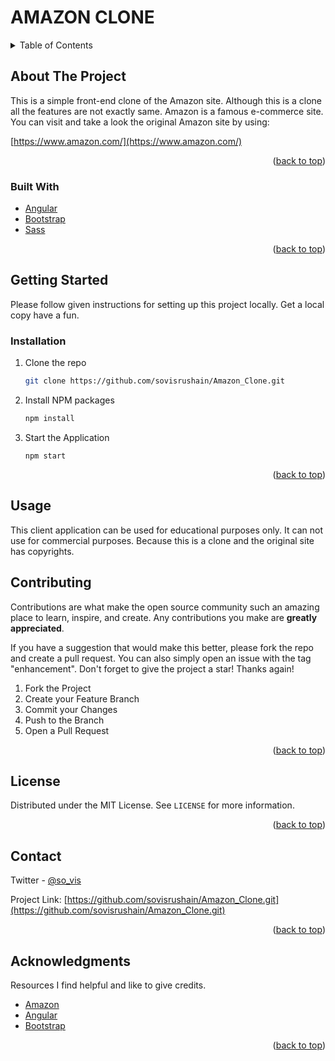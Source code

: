 <div id="top"></div>


# AMAZON CLONE


<!-- TABLE OF CONTENTS -->
<details>
  <summary>Table of Contents</summary>
  <ol>
    <li>
      <a href="#about-the-project">About The Project</a>
      <ul>
        <li><a href="#built-with">Built With</a></li>
      </ul>
    </li>
    <li>
      <a href="#getting-started">Getting Started</a>
      <ul>
        <li><a href="#prerequisites">Prerequisites</a></li>
        <li><a href="#installation">Installation</a></li>
      </ul>
    </li>
    <li><a href="#usage">Usage</a></li>
    <li><a href="#contributing">Contributing</a></li>
    <li><a href="#license">License</a></li>
    <li><a href="#contact">Contact</a></li>
    <li><a href="#acknowledgments">Acknowledgments</a></li>
  </ol>
</details>



<!-- ABOUT THE PROJECT -->
## About The Project


This is a simple front-end clone of the Amazon site. Although this is a clone all the features are not exactly same. Amazon is a famous e-commerce site. You can visit and take a look the original Amazon site by using:

[https://www.amazon.com/](https://www.amazon.com/)


<p align="right">(<a href="#top">back to top</a>)</p>



### Built With

* [Angular](https://angular.io/)
* [Bootstrap](https://getbootstrap.com)
* [Sass](https://sass-lang.com/)

<p align="right">(<a href="#top">back to top</a>)</p>



<!-- GETTING STARTED -->
## Getting Started

Please follow given instructions for setting up this project locally.
Get a local copy have a fun.


### Installation

1. Clone the repo
   ```sh
   git clone https://github.com/sovisrushain/Amazon_Clone.git
   ```
2. Install NPM packages
   ```sh
   npm install
   ```
3. Start the Application
   ```shell
   npm start
   ```

<p align="right">(<a href="#top">back to top</a>)</p>



<!-- USAGE EXAMPLES -->
## Usage

This client application can be used for educational purposes only. It can not use for commercial purposes. Because this is a clone and the original site has copyrights.




<!-- CONTRIBUTING -->
## Contributing

Contributions are what make the open source community such an amazing place to learn, inspire, and create. Any contributions you make are **greatly appreciated**.

If you have a suggestion that would make this better, please fork the repo and create a pull request. You can also simply open an issue with the tag "enhancement".
Don't forget to give the project a star! Thanks again!

1. Fork the Project
2. Create your Feature Branch
3. Commit your Changes
4. Push to the Branch
5. Open a Pull Request

<p align="right">(<a href="#top">back to top</a>)</p>



<!-- LICENSE -->
## License

Distributed under the MIT License. See `LICENSE` for more information.

<p align="right">(<a href="#top">back to top</a>)</p>



<!-- CONTACT -->
## Contact

Twitter - [@so_vis](https://twitter.com/so_vis)

Project Link: [https://github.com/sovisrushain/Amazon_Clone.git](https://github.com/sovisrushain/Amazon_Clone.git)

<p align="right">(<a href="#top">back to top</a>)</p>



<!-- ACKNOWLEDGMENTS -->
## Acknowledgments

Resources I find helpful and like to give credits.

* [Amazon](https://www.amazon.com/)
* [Angular](https://angular.io/)
* [Bootstrap](https://getbootstrap.com)


<p align="right">(<a href="#top">back to top</a>)</p>



